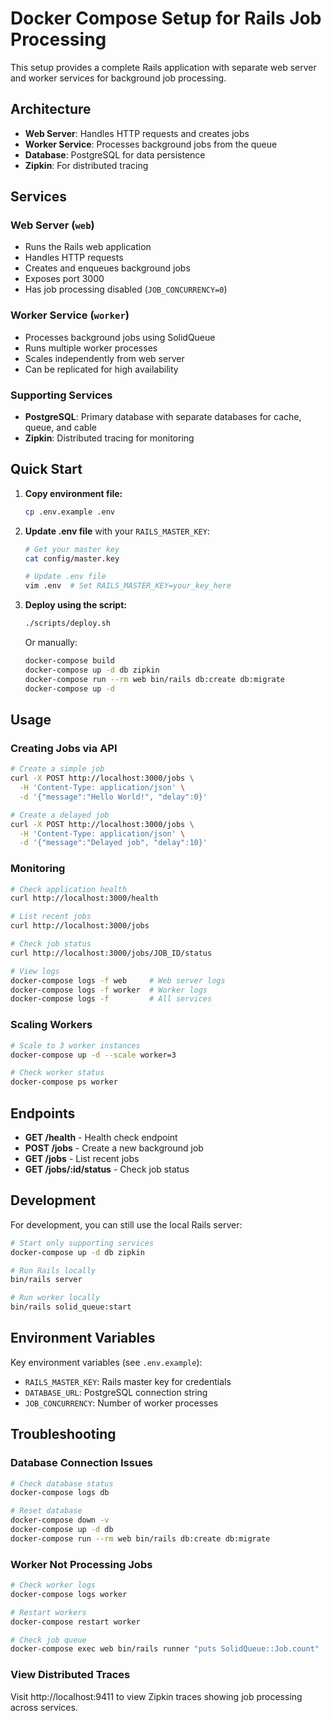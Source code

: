 # Docker Compose Setup for Rails Job Processing

This setup provides a complete Rails application with separate web server and worker services for background job processing.

## Architecture

- **Web Server**: Handles HTTP requests and creates jobs
- **Worker Service**: Processes background jobs from the queue
- **Database**: PostgreSQL for data persistence
- **Zipkin**: For distributed tracing

## Services

### Web Server (`web`)
- Runs the Rails web application
- Handles HTTP requests
- Creates and enqueues background jobs
- Exposes port 3000
- Has job processing disabled (`JOB_CONCURRENCY=0`)

### Worker Service (`worker`)
- Processes background jobs using SolidQueue
- Runs multiple worker processes
- Scales independently from web server
- Can be replicated for high availability

### Supporting Services
- **PostgreSQL**: Primary database with separate databases for cache, queue, and cable
- **Zipkin**: Distributed tracing for monitoring

## Quick Start

1. **Copy environment file:**
   ```bash
   cp .env.example .env
   ```

2. **Update .env file** with your `RAILS_MASTER_KEY`:
   ```bash
   # Get your master key
   cat config/master.key
   
   # Update .env file
   vim .env  # Set RAILS_MASTER_KEY=your_key_here
   ```

3. **Deploy using the script:**
   ```bash
   ./scripts/deploy.sh
   ```

   Or manually:
   ```bash
   docker-compose build
   docker-compose up -d db zipkin
   docker-compose run --rm web bin/rails db:create db:migrate
   docker-compose up -d
   ```

## Usage

### Creating Jobs via API

```bash
# Create a simple job
curl -X POST http://localhost:3000/jobs \
  -H 'Content-Type: application/json' \
  -d '{"message":"Hello World!", "delay":0}'

# Create a delayed job
curl -X POST http://localhost:3000/jobs \
  -H 'Content-Type: application/json' \
  -d '{"message":"Delayed job", "delay":10}'
```

### Monitoring

```bash
# Check application health
curl http://localhost:3000/health

# List recent jobs
curl http://localhost:3000/jobs

# Check job status
curl http://localhost:3000/jobs/JOB_ID/status

# View logs
docker-compose logs -f web     # Web server logs
docker-compose logs -f worker  # Worker logs
docker-compose logs -f         # All services
```

### Scaling Workers

```bash
# Scale to 3 worker instances
docker-compose up -d --scale worker=3

# Check worker status
docker-compose ps worker
```

## Endpoints

- **GET /health** - Health check endpoint
- **POST /jobs** - Create a new background job
- **GET /jobs** - List recent jobs
- **GET /jobs/:id/status** - Check job status

## Development

For development, you can still use the local Rails server:

```bash
# Start only supporting services
docker-compose up -d db zipkin

# Run Rails locally
bin/rails server

# Run worker locally
bin/rails solid_queue:start
```

## Environment Variables

Key environment variables (see `.env.example`):

- `RAILS_MASTER_KEY`: Rails master key for credentials
- `DATABASE_URL`: PostgreSQL connection string
- `JOB_CONCURRENCY`: Number of worker processes

## Troubleshooting

### Database Connection Issues
```bash
# Check database status
docker-compose logs db

# Reset database
docker-compose down -v
docker-compose up -d db
docker-compose run --rm web bin/rails db:create db:migrate
```

### Worker Not Processing Jobs
```bash
# Check worker logs
docker-compose logs worker

# Restart workers
docker-compose restart worker

# Check job queue
docker-compose exec web bin/rails runner "puts SolidQueue::Job.count"
```

### View Distributed Traces
Visit http://localhost:9411 to view Zipkin traces showing job processing across services.
